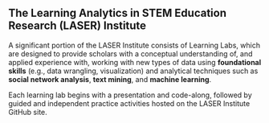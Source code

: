 ## The Learning Analytics in STEM Education Research (LASER) Institute 

A significant portion of the LASER Institute consists of Learning Labs, which are designed to provide scholars with a conceptual understanding of, and applied experience with, working with new types of data using **foundational skills** (e.g., data wrangling, visualization) and analytical techniques such as  **social network analysis**, **text mining**, and **machine learning**. 

Each learning lab begins with a presentation and code-along, followed by guided and independent practice activities hosted on the LASER Institute GitHub site. 
